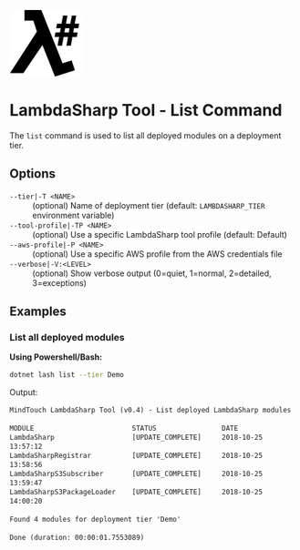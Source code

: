 ![λ#](../../../Docs/LambdaSharp_v2_small.png)

# LambdaSharp Tool - List Command

The `list` command is used to list all deployed modules on a deployment tier.

## Options

<dl>

<dt><code>--tier|-T &lt;NAME&gt;</code></dt>
<dd>(optional) Name of deployment tier (default: <code>LAMBDASHARP_TIER</code> environment variable)</dd>

<dt><code>--tool-profile|-TP &lt;NAME&gt;</code></dt>
<dd>(optional) Use a specific LambdaSharp tool profile (default: Default)</dd>

<dt><code>--aws-profile|-P &lt;NAME&gt;</code></dt>
<dd>(optional) Use a specific AWS profile from the AWS credentials file</dd>

<dt><code>--verbose|-V:&lt;LEVEL&gt;</code></dt>
<dd>(optional) Show verbose output (0=quiet, 1=normal, 2=detailed, 3=exceptions)</dd>

</dl>

## Examples

### List all deployed modules

__Using Powershell/Bash:__
```bash
dotnet lash list --tier Demo
```

Output:
```
MindTouch LambdaSharp Tool (v0.4) - List deployed LambdaSharp modules

MODULE                        STATUS                DATE
LambdaSharp                   [UPDATE_COMPLETE]     2018-10-25 13:57:12
LambdaSharpRegistrar          [UPDATE_COMPLETE]     2018-10-25 13:58:56
LambdaSharpS3Subscriber       [UPDATE_COMPLETE]     2018-10-25 13:59:47
LambdaSharpS3PackageLoader    [UPDATE_COMPLETE]     2018-10-25 14:00:20

Found 4 modules for deployment tier 'Demo'

Done (duration: 00:00:01.7553089)
```
